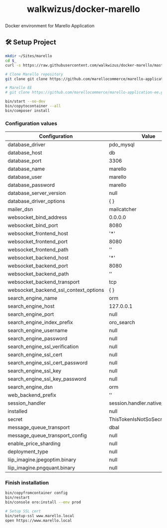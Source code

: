 
# <p align="center">walkwizus/docker-marello</p>

Docker environment for Marello Application

## 🛠️ Setup Project

```bash
mkdir ~/Sites/marello
cd $_
curl -s https://raw.githubusercontent.com/walkwizus/docker-marello/master/lib/template | bash

# Clone Marello repository
git clone git clone https://github.com/marellocommerce/marello-application.git src

# Marello EE
# git clone https://github.com/marellocommerce/marello-application-ee.git

bin/start --no-dev
bin/copytocontainer --all
bin/composer install
```
### Configuration values

| Configuration | Value |
| -------- | -------- |
| database_driver | pdo_mysql |
| database_host | db |
| database_port | 3306 | 
| database_name | marello |
| database_user | marello |
| database_password | marello |
| database_server_version | null |
| database_driver_options | { } |
| mailer_dsn | mailcatcher |
| websocket_bind_address | 0.0.0.0 |
| websocket_bind_port | 8080 |
| websocket_frontend_host | '*' |
| websocket_frontend_port | 8080 |
| websocket_frontend_path | '' |
| websocket_backend_host | '*' |
| websocket_backend_port | 8080 |
| websocket_backend_path | '' |
| websocket_backend_transport | tcp |
| websocket_backend_ssl_context_options | { } |
| search_engine_name | orm |
| search_engine_host | 127.0.0.1 |
| search_engine_port | null |
| search_engine_index_prefix | oro_search |
| search_engine_username | null |
| search_engine_password | null |
| search_engine_ssl_verification | null |
| search_engine_ssl_cert | null |
| search_engine_ssl_cert_password | null |
| search_engine_ssl_key | null |
| search_engine_ssl_key_password | null |
| search_engine_dsn | orm |
| web_backend_prefix | '' |
| session_handler | session.handler.native_file |
| installed | null |
| secret | ThisTokenIsNotSoSecretChangeIt |
| message_queue_transport | dbal |
| message_queue_transport_config | null |
| enable_price_sharding | null |
| deployment_type | null |
| liip_imagine.jpegoptim.binary | null |
| liip_imagine.pngquant.binary | null |

### Finish installation

```bash
bin/copyfromcontainer config
bin/restart
bin/console oro:install --env prod

# Setup SSL cert
bin/setup-ssl www.marello.local
open https://www.marello.local
```